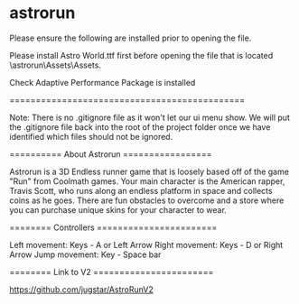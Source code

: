 # astrorun

Please ensure the following are installed prior to opening the file.

Please install Astro World.ttf first before opening the file that is located \astrorun\Assets\Assets.

Check Adaptive Performance Package is installed


=============================================

Note: There is no .gitignore file as it won't let our ui menu show. We will put the .gitignore file back into the root of the project folder once we have identified which files should not be ignored.

========== About Astrorun =================

Astrorun is a 3D Endless runner game that is loosely based off of the game "Run" from Coolmath games. 
Your main character is the American rapper, Travis Scott, who runs along an endless platform in space and collects coins as he goes. There are fun obstacles to overcome and a store where you can purchase unique skins for your character to wear. 

======== Controllers =======================

Left movement: Keys - A or Left Arrow
Right movement: Keys - D or Right Arrow
Jump movement: Key - Space bar

======== Link to V2 =======================

https://github.com/jugstar/AstroRunV2
